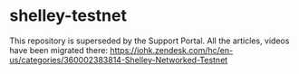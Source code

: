 # shelley-testnet

This repository is superseded by the Support Portal. All the articles, videos have been migrated there:
https://iohk.zendesk.com/hc/en-us/categories/360002383814-Shelley-Networked-Testnet

